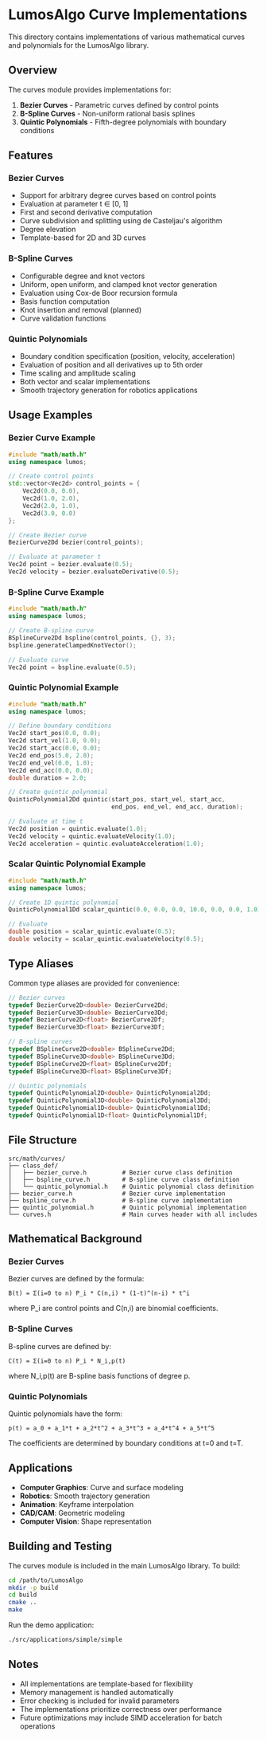 # LumosAlgo Curve Implementations

This directory contains implementations of various mathematical curves and polynomials for the LumosAlgo library.

## Overview

The curves module provides implementations for:
1. **Bezier Curves** - Parametric curves defined by control points
2. **B-Spline Curves** - Non-uniform rational basis splines
3. **Quintic Polynomials** - Fifth-degree polynomials with boundary conditions

## Features

### Bezier Curves
- Support for arbitrary degree curves based on control points
- Evaluation at parameter t ∈ [0, 1]
- First and second derivative computation
- Curve subdivision and splitting using de Casteljau's algorithm
- Degree elevation
- Template-based for 2D and 3D curves

### B-Spline Curves
- Configurable degree and knot vectors
- Uniform, open uniform, and clamped knot vector generation
- Evaluation using Cox-de Boor recursion formula
- Basis function computation
- Knot insertion and removal (planned)
- Curve validation functions

### Quintic Polynomials
- Boundary condition specification (position, velocity, acceleration)
- Evaluation of position and all derivatives up to 5th order
- Time scaling and amplitude scaling
- Both vector and scalar implementations
- Smooth trajectory generation for robotics applications

## Usage Examples

### Bezier Curve Example
```cpp
#include "math/math.h"
using namespace lumos;

// Create control points
std::vector<Vec2d> control_points = {
    Vec2d(0.0, 0.0),
    Vec2d(1.0, 2.0),
    Vec2d(2.0, 1.0),
    Vec2d(3.0, 0.0)
};

// Create Bezier curve
BezierCurve2Dd bezier(control_points);

// Evaluate at parameter t
Vec2d point = bezier.evaluate(0.5);
Vec2d velocity = bezier.evaluateDerivative(0.5);
```

### B-Spline Curve Example
```cpp
#include "math/math.h"
using namespace lumos;

// Create B-spline curve
BSplineCurve2Dd bspline(control_points, {}, 3);
bspline.generateClampedKnotVector();

// Evaluate curve
Vec2d point = bspline.evaluate(0.5);
```

### Quintic Polynomial Example
```cpp
#include "math/math.h"
using namespace lumos;

// Define boundary conditions
Vec2d start_pos(0.0, 0.0);
Vec2d start_vel(1.0, 0.0);
Vec2d start_acc(0.0, 0.0);
Vec2d end_pos(5.0, 2.0);
Vec2d end_vel(0.0, 1.0);
Vec2d end_acc(0.0, 0.0);
double duration = 2.0;

// Create quintic polynomial
QuinticPolynomial2Dd quintic(start_pos, start_vel, start_acc,
                             end_pos, end_vel, end_acc, duration);

// Evaluate at time t
Vec2d position = quintic.evaluate(1.0);
Vec2d velocity = quintic.evaluateVelocity(1.0);
Vec2d acceleration = quintic.evaluateAcceleration(1.0);
```

### Scalar Quintic Polynomial Example
```cpp
#include "math/math.h"
using namespace lumos;

// Create 1D quintic polynomial
QuinticPolynomial1Dd scalar_quintic(0.0, 0.0, 0.0, 10.0, 0.0, 0.0, 1.0);

// Evaluate
double position = scalar_quintic.evaluate(0.5);
double velocity = scalar_quintic.evaluateVelocity(0.5);
```

## Type Aliases

Common type aliases are provided for convenience:

```cpp
// Bezier curves
typedef BezierCurve2D<double> BezierCurve2Dd;
typedef BezierCurve3D<double> BezierCurve3Dd;
typedef BezierCurve2D<float> BezierCurve2Df;
typedef BezierCurve3D<float> BezierCurve3Df;

// B-spline curves
typedef BSplineCurve2D<double> BSplineCurve2Dd;
typedef BSplineCurve3D<double> BSplineCurve3Dd;
typedef BSplineCurve2D<float> BSplineCurve2Df;
typedef BSplineCurve3D<float> BSplineCurve3Df;

// Quintic polynomials
typedef QuinticPolynomial2D<double> QuinticPolynomial2Dd;
typedef QuinticPolynomial3D<double> QuinticPolynomial3Dd;
typedef QuinticPolynomial1D<double> QuinticPolynomial1Dd;
typedef QuinticPolynomial1D<float> QuinticPolynomial1Df;
```

## File Structure

```
src/math/curves/
├── class_def/
│   ├── bezier_curve.h          # Bezier curve class definition
│   ├── bspline_curve.h         # B-spline curve class definition
│   └── quintic_polynomial.h    # Quintic polynomial class definition
├── bezier_curve.h              # Bezier curve implementation
├── bspline_curve.h             # B-spline curve implementation
├── quintic_polynomial.h        # Quintic polynomial implementation
└── curves.h                    # Main curves header with all includes
```

## Mathematical Background

### Bezier Curves
Bezier curves are defined by the formula:
```
B(t) = Σ(i=0 to n) P_i * C(n,i) * (1-t)^(n-i) * t^i
```
where P_i are control points and C(n,i) are binomial coefficients.

### B-Spline Curves
B-spline curves are defined by:
```
C(t) = Σ(i=0 to n) P_i * N_i,p(t)
```
where N_i,p(t) are B-spline basis functions of degree p.

### Quintic Polynomials
Quintic polynomials have the form:
```
p(t) = a_0 + a_1*t + a_2*t^2 + a_3*t^3 + a_4*t^4 + a_5*t^5
```
The coefficients are determined by boundary conditions at t=0 and t=T.

## Applications

- **Computer Graphics**: Curve and surface modeling
- **Robotics**: Smooth trajectory generation
- **Animation**: Keyframe interpolation
- **CAD/CAM**: Geometric modeling
- **Computer Vision**: Shape representation

## Building and Testing

The curves module is included in the main LumosAlgo library. To build:

```bash
cd /path/to/LumosAlgo
mkdir -p build
cd build
cmake ..
make
```

Run the demo application:
```bash
./src/applications/simple/simple
```

## Notes

- All implementations are template-based for flexibility
- Memory management is handled automatically
- Error checking is included for invalid parameters
- The implementations prioritize correctness over performance
- Future optimizations may include SIMD acceleration for batch operations
